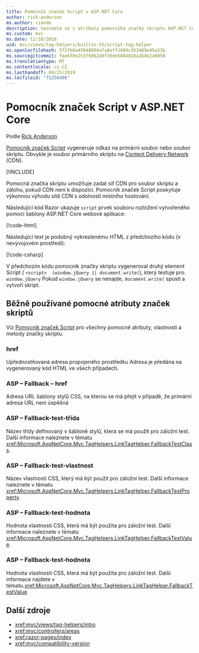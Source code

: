 ```yaml
---
title: Pomocník značek Script v ASP.NET Core
author: rick-anderson
ms.author: riande
description: Seznamte se s atributy pomocníka značky skriptu ASP.NET Core a role, které každý atribut hraje při rozšiřování chování značky skriptu HTML.
ms.custom: mvc
ms.date: 12/18/2018
uid: mvc/views/tag-helpers/builtin-th/script-tag-helper
ms.openlocfilehash: 5f2fb8a45048804afa8aff2989cd53489e45a33b
ms.sourcegitcommit: fae6f0e253f9d62d8f39de5884d2ba2b4b2a6050
ms.translationtype: MT
ms.contentlocale: cs-CZ
ms.lasthandoff: 09/25/2019
ms.locfileid: "71256496"
---
```

# <a name="script-tag-helper-in-aspnet-core"></a>Pomocník značek Script v ASP.NET Core

Podle [Rick Anderson](https://twitter.com/RickAndMSFT)

[Pomocník značek Script](xref:Microsoft.AspNetCore.Mvc.TagHelpers.ScriptTagHelper) vygeneruje odkaz na primární soubor nebo soubor skriptu. Obvykle je soubor primárního skriptu na [Content Delivery Network](/office365/enterprise/content-delivery-networks#what-exactly-is-a-cdn) (CDN).

[!INCLUDE[](~/includes/cdn.md)]

Pomocná značka skriptu umožňuje zadat síť CDN pro soubor skriptu a zálohu, pokud CDN není k dispozici. Pomocník značek Script poskytuje výkonnou výhodu sítě CDN s odolností místního hostování.

Následující kód Razor ukazuje `script` prvek souboru rozložení vytvořeného pomocí šablony ASP.NET Core webové aplikace:

[!code-html[](link-tag-helper/sample/_Layout.cshtml?name=snippet2)]

Následující text je podobný vykreslenému HTML z předchozího kódu (v nevývojovém prostředí):

[!code-csharp[](link-tag-helper/sample/HtmlPage2.html)]

V předchozím kódu pomocník značky skriptu vygeneroval druhý element Script ( `<script>  (window.jQuery || document.write(`), který testuje pro. `window.jQuery` Pokud `window.jQuery` se nenajde, `document.write(` spustí a vytvoří skript. 

## <a name="commonly-used-script-tag-helper-attributes"></a>Běžně používané pomocné atributy značek skriptů

Viz [Pomocník značek Script](xref:Microsoft.AspNetCore.Mvc.TagHelpers.ScriptTagHelper) pro všechny pomocné atributy, vlastnosti a metody značky skriptu.

### <a name="href"></a>href

Upřednostňovaná adresa propojeného prostředku Adresa je předána na vygenerovaný kód HTML ve všech případech.

### <a name="asp-fallback-href"></a>ASP – Fallback – href

Adresa URL šablony stylů CSS, na kterou se má přejít v případě, že primární adresa URL není úspěšná

### <a name="asp-fallback-test-class"></a>ASP – Fallback-test-třída

Název třídy definovaný v šabloně stylů, která se má použít pro záložní test. Další informace naleznete v tématu <xref:Microsoft.AspNetCore.Mvc.TagHelpers.LinkTagHelper.FallbackTestClass>.

### <a name="asp-fallback-test-property"></a>ASP – Fallback-test-vlastnost

Název vlastnosti CSS, který má být použit pro záložní test. Další informace naleznete v tématu <xref:Microsoft.AspNetCore.Mvc.TagHelpers.LinkTagHelper.FallbackTestProperty>.

### <a name="asp-fallback-test-value"></a>ASP – Fallback-test-hodnota

Hodnota vlastnosti CSS, která má být použita pro záložní test. Další informace naleznete v tématu <xref:Microsoft.AspNetCore.Mvc.TagHelpers.LinkTagHelper.FallbackTestValue>.

### <a name="asp-fallback-test-value"></a>ASP – Fallback-test-hodnota

Hodnota vlastnosti CSS, která má být použita pro záložní test. Další informace najdete v tématu.<xref:Microsoft.AspNetCore.Mvc.TagHelpers.LinkTagHelper.FallbackTestValue>

## <a name="additional-resources"></a>Další zdroje

* <xref:mvc/views/tag-helpers/intro>
* <xref:mvc/controllers/areas>
* <xref:razor-pages/index>
* <xref:mvc/compatibility-version>
